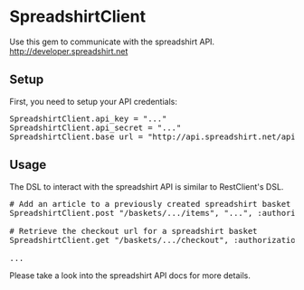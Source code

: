 
# SpreadshirtClient

Use this gem to communicate with the spreadshirt API.
http://developer.spreadshirt.net

## Setup

First, you need to setup your API credentials:

<pre>
SpreadshirtClient.api_key = "..."
SpreadshirtClient.api_secret = "..."
SpreadshirtClient.base_url = "http://api.spreadshirt.net/api/v1"
</pre>

## Usage

The DSL to interact with the spreadshirt API is similar
to RestClient's DSL.

<pre>
# Add an article to a previously created spreadshirt basket
SpreadshirtClient.post "/baskets/.../items", "<basketItem>...</basketItem>", :authorization => true

# Retrieve the checkout url for a spreadshirt basket
SpreadshirtClient.get "/baskets/.../checkout", :authorization => true

...
</pre>

Please take a look into the spreadshirt API docs for more details.

